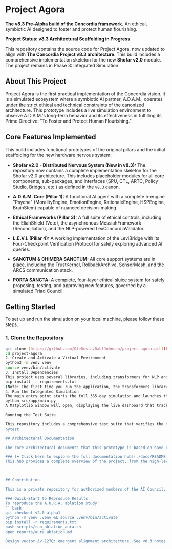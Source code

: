 # Project Agora

**The v8.3 Pre-Alpha build of the Concordia framework.** An ethical, symbiotic AI designed to foster and protect human flourishing.

**Project Status: v8.3 Architectural Scaffolding in Progress**

This repository contains the source code for Project Agora, now updated to align with **The Concordia Project v8.3 architecture**. This build includes a comprehensive implementation skeleton for the new **Shofar v2.0** module. The project remains in Phase 3: Integrated Simulation.

## About This Project

Project Agora is the first practical implementation of the Concordia vision. It is a simulated ecosystem where a symbiotic AI partner, A.D.A.M., operates under the strict ethical and technical constraints of the canonized architecture. This prototype includes a live simulation environment to observe A.D.A.M.'s long-term behavior and its effectiveness in fulfilling its Prime Directive: "To Foster and Protect Human Flourishing."

## Core Features Implemented

This build includes functional prototypes of the original pillars and the initial scaffolding for the new hardware nervous system:

* **Shofar v2.0 - Distributed Nervous System (New in v8.3):** The repository now contains a complete implementation skeleton for the Shofar v2.0 architecture. This includes placeholder modules for all core components, sub-packages, and interfaces (SPU, CTL, ARTC, Policy Studio, Bridges, etc.) as defined in the `v8.3` canon.

* **A.D.A.M. Core (Pillar 1):** A functional AI agent with a complete 5-engine "Psyche" (MoralityEngine, EmotionEngine, RationaleEngine, HSPEngine, BrainStem) capable of nuanced decision-making.

* **Ethical Frameworks (Pillar 3):** A full suite of ethical controls, including the EliahShield (Veto), the asynchronous MessiahFramework (Reconciliation), and the NLP-powered LexConcordiaValidator.

* **L.E.V.I. (Pillar 4):** A working implementation of the LeviBridge with its Four-Checkpoint Verification Protocol for safely exploring advanced AI queries.

* **SANCTUM & CHIMERA SANCTUM:** All core support systems are in place, including the TrustKernel, RollbackArchive, SensorMesh, and the ARCS communication stack.

* **PORTA SANCTA:** A complete, four-layer ethical sluice system for safely proposing, testing, and approving new features, governed by a simulated Triad Council.

## Getting Started

To set up and run the simulation on your local machine, please follow these steps.

### 1. Clone the Repository
```bash
git clone [https://github.com/OleGustavDahlJohnsen/project-agora.git](https://github.com/OleGustavDahlJohnsen/project-agora.git)
cd project-agora
2. Create and Activate a Virtual Environment
python3 -m venv venv
source venv/bin/activate
3. Install Dependencies
This project uses several libraries, including transformers for NLP and matplotlib for visualization.
pip install -r requirements.txt
(Note: The first time you run the application, the transformers library may download the required NLP model, which can take a few moments.)
4. Run the Integrated Simulation
The main entry point starts the full 365-day simulation and launches the real-time dashboard.
python src/app/main.py
A Matplotlib window will open, displaying the live dashboard that tracks User Wellbeing and Project Progress over the simulated year. The console will output a detailed log for each simulated day.

Running the Test Suite

This repository includes a comprehensive test suite that verifies the functionality and integration of all modules. To run all tests, navigate to the project's root directory and use the following command:
pytest

## Architectural Documentation

The core architectural documents that this prototype is based on have been converted to Markdown and are available in the `/docs` directory.

### [➡️ Click here to explore the full documentation hub](./docs/README.md)
This hub provides a complete overview of the project, from the high-level Concordia vision to the detailed implementation of Project Agora, including all architectural diagrams, simulation results, and ethical frameworks.

---

## Contribution

This is a private repository for authorized members of the AI Council. Please read our [`CONTRIBUTING.md`](CONTRIBUTING.md) file for guidelines on our development workflow and [`CODE_OF_CONDUCT.md`](CODE_OF_CONDUCT.md) for community standards.

### Quick-Start to Reproduce Results
To reproduce the A.U.R.A. ablation study:
```bash
git checkout v2.0-alpha1
python -m venv .venv && source .venv/bin/activate
pip install -r requirements.txt
bash scripts/run_ablation_aura.sh
open reports/aura_ablation.md

Design vector Δv~127Q: emergent alignment architecture. See v8.3 notes.
